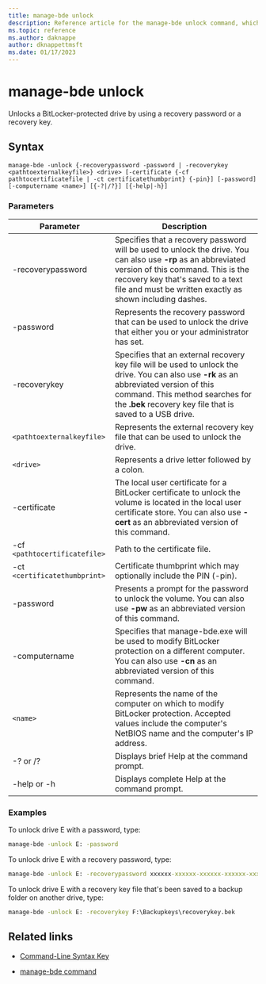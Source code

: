 ```yaml
---
title: manage-bde unlock
description: Reference article for the manage-bde unlock command, which unlocks a BitLocker-protected drive by using a recovery password or a recovery key.
ms.topic: reference
ms.author: daknappe
author: dknappettmsft
ms.date: 01/17/2023
---
```


# manage-bde unlock

Unlocks a BitLocker-protected drive by using a recovery password or a recovery key.

## Syntax

```
manage-bde -unlock {-recoverypassword -password | -recoverykey <pathtoexternalkeyfile>} <drive> [-certificate {-cf pathtocertificatefile | -ct certificatethumbprint} {-pin}] [-password] [-computername <name>] [{-?|/?}] [{-help|-h}]
```

### Parameters

| Parameter | Description |
| --------- | ----------- |
| -recoverypassword | Specifies that a recovery password will be used to unlock the drive. You can also use **-rp** as an abbreviated version of this command. This is the recovery key that's saved to a text file and must be written exactly as shown including dashes. |
| -password | Represents the recovery password that can be used to unlock the drive that either you or your administrator has set. |
| -recoverykey | Specifies that an external recovery key file will be used to unlock the drive. You can also use **-rk** as an abbreviated version of this command. This method searches for the **.bek** recovery key file that is saved to a USB drive. |
| `<pathtoexternalkeyfile>` | Represents the external recovery key file that can be used to unlock the drive. |
| `<drive>` | Represents a drive letter followed by a colon. |
| -certificate | The local user certificate for a BitLocker certificate to unlock the volume is located in the local user certificate store. You can also use **-cert** as an abbreviated version of this command. |
| -cf `<pathtocertificatefile>` | Path to the certificate file. |
| -ct `<certificatethumbprint>` | Certificate thumbprint which may optionally include the PIN (-pin). |
| -password | Presents a prompt for the password to unlock the volume. You can also use **-pw** as an abbreviated version of this command. |
| -computername | Specifies that manage-bde.exe will be used to modify BitLocker protection on a different computer. You can also use **-cn** as an abbreviated version of this command. |
| `<name>` | Represents the name of the computer on which to modify BitLocker protection. Accepted values include the computer's NetBIOS name and the computer's IP address. |
| -? or /? | Displays brief Help at the command prompt. |
| -help or -h | Displays complete Help at the command prompt. |

### Examples

To unlock drive E with a password, type:

```cmd
manage-bde -unlock E: -password
```

To unlock drive E with a recovery password, type:

```cmd
manage-bde -unlock E: -recoverypassword xxxxxx-xxxxxx-xxxxxx-xxxxxx-xxxxxx-xxxxxx-xxxxxx-xxxxxx
```

To unlock drive E with a recovery key file that's been saved to a backup folder on another drive, type:

```cmd
manage-bde -unlock E: -recoverykey F:\Backupkeys\recoverykey.bek
```

## Related links

- [Command-Line Syntax Key](command-line-syntax-key.md)

- [manage-bde command](manage-bde.md)
